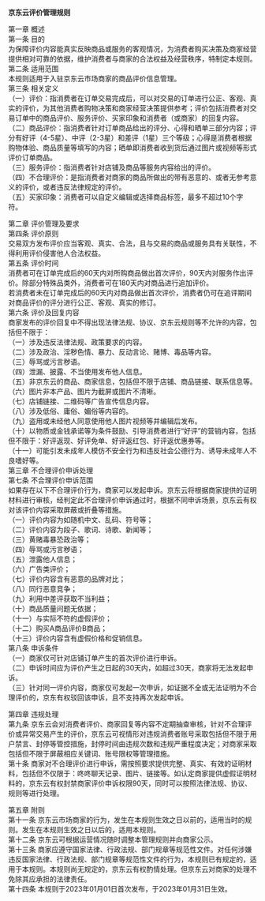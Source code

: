 **京东云评价管理规则**
 
第一章 概述  
第一条 目的  
为保障评价内容能真实反映商品或服务的客观情况，为消费者购买决策及商家经营提供相对可靠的依据，维护消费者与商家的合法权益及经营秩序，特制定本规则。  
第二条 适用范围  
本规则适用于入驻京东云市场商家的商品评价信息管理。  
第三条 相关定义  
（一）评价：指消费者在订单交易完成后，可以对交易的订单进行公正、客观、真实的评价，为其他消费者购物决策和商家经营决策提供参考；评价包括消费者对交易订单中的商品评价、服务评价、买家印象和消费者（或商家）的回复内容。  
（二）商品评价：指消费者针对订单商品给出的评分、心得和晒单三部分内容；评分有好评（4-5星）、中评（2-3星）和差评（1星）三个等级；心得是消费者根据购物体验、商品质量等填写的内容；晒单即消费者收到货后通过图片或视频等形式评价订单商品。  
（三）服务评价：指消费者针对店铺及商品等服务内容给出的评价。  
（四）不合理评价：是指消费者对商家的商品所做出的带有恶意的、或者无参考意义的评价，或者违反法律规定的评价。  
（五）买家印象：消费者可以自定义编辑或选择商品标签，最多不超过10个字符。  

第二章 评价管理及要求  
第四条 评价原则  
交易双方发布评价应当客观、真实、合法，且与交易的商品或服务具有关联性，不得利用评价侵害他人合法权益。  
第五条 评价时间  
消费者可在订单完成后的60天内对所购商品做出首次评价，90天内对服务作出评价。除部分特殊品类外，消费者可在180天内对商品进行追加评价。  
若消费者未在订单完成后的60天内对商品做出首次评价，消费者仍可在追评期间对商品评价的评分进行公正、客观、真实的修订。  
第六条 评价及回复内容  
商家发布的评价回复中不得出现法律法规、协议、京东云规则等不允许的内容，包括但不限于：  
（一）涉及违反法律法规、政策要求的内容。  
（二）涉及政治、淫秽色情、暴力、反动言论、赌博、毒品等内容。  
（三）辱骂或污言秽语。  
（四）泄漏、披露、不当使用发布他人信息。  
（五）非京东云的商品、商家信息，包括但不限于店铺、商品链接、联系信息等。  
（六）图片非本产品、图片为截屏或图片不清晰。  
（七）店铺链接、二维码等广告宣传信息内容。  
（八）涉及低俗、庸俗、媚俗等内容的。  
（九）盗用或未经他人同意使用他人图片视频等并编辑后发布。  
（十）以物质或金钱承诺等为条件鼓励、引导消费者进行“好评”的营销内容，包括但不限于：好评返现、好评免单、好评返红包、好评返优惠券等。  
（十一）可能引发未成年人模仿不安全行为和违反社会公德行为、诱导未成年人不良嗜好等。  
第三章 不合理评价申诉处理  
第七条 不合理评价申诉范围  
如果存在以下不合理评价行为，商家可以发起申诉。京东云将根据商家提供的证明材料进行审核，经判定此不合理评价申诉通过时，根据不同申诉场景，京东云有权对该评价内容采取屏蔽或折叠等措施。  
（一）评价内容为如随机中文、乱码、符号等；  
（二）评价内容为段子、歌词、诗歌、新闻等；  
（三）黄赌毒暴恐政治等；  
（四）辱骂或污言秽语；  
（五）泄露他人信息；  
（六）广告类评价；  
（七）评价内容含有恶意的品牌对比；  
（八）同行恶意竞争；  
（九）利用中差评获取不当利益；  
（十）商品质量问题无依据；  
（十一）与实际不符的虚假评价；  
（十二）购买A商品评价B商品；  
（十三）评价内容含有虚假价格和促销信息。  
第八条 申诉条件  
（一）商家仅可针对店铺订单产生的首次评价进行申诉。  
（二）申诉时间应为评价产生之日起的30天内，如超过30天，商家将无法发起申诉。  
（三）针对同一评价内容，商家仅可发起一次申诉，如证据不全或无法证明为不合理评价的，京东有权驳回该申诉，且不支持再次发起申诉。  

第四章 违规处理  
第九条 京东云会对消费者评价、商家回复等内容不定期抽查审核，针对不合理评价或异常交易产生的评价，京东云可视情形对违规消费者账号采取包括但不限于用户禁言、封停等管控措施，封停时间由违规次数和违规严重程度决定；对商家采取包括但不限于屏蔽相应关键词、账号限权等管理措施。  
第十条 商家对不合理评价进行申诉，需按照要求提供完整、真实、有效的证明材料，包括但不仅限于：咚咚聊天记录、图片、链接等。如认定商家提供虚假证明材料的，京东云有权封禁商家评价申诉权限90天，同时可以按照法律法规、协议、规则等进行处理。  
 
第五章 附则  
第十一条 京东云市场商家的行为，发生在本规则生效之日以前的，适用当时的规则。发生在本规则生效之日以后的，适用本规则。  
第十二条 京东云可根据运营情况随时调整本管理规则并向商家公示。  
第十三条 商家应遵守国家法律、行政法规、部门规章等规范性文件。对任何涉嫌违反国家法律、行政法规、部门规章等规范性文件的行为，本规则已有规定的，适用于本规则。本规则尚无规定的，京东云有权酌情处理。但京东云对商家的处理不免除其应承担的法律责任。  
第十四条 本规则于2023年01月01日首次发布，于2023年01月31日生效。  



